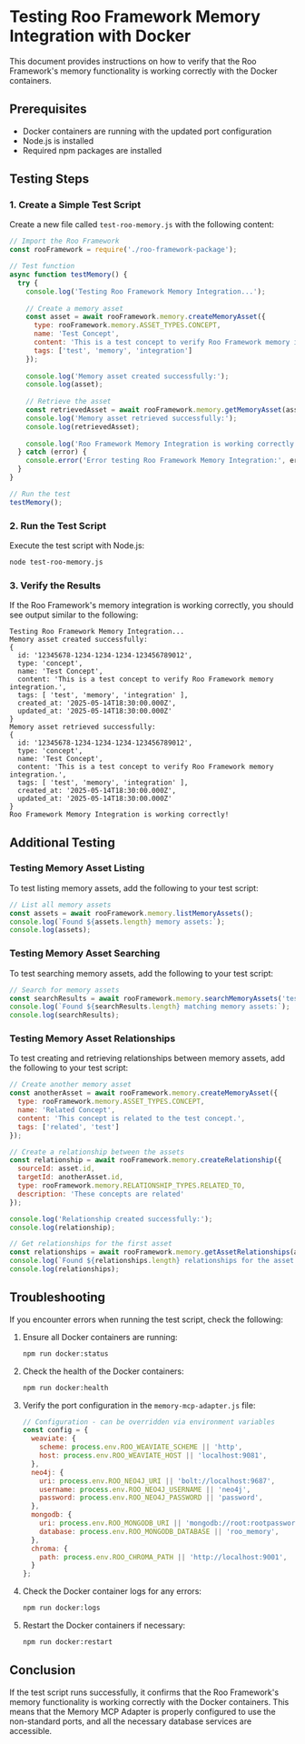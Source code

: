 # Testing Roo Framework Memory Integration with Docker

This document provides instructions on how to verify that the Roo Framework's memory functionality is working correctly with the Docker containers.

## Prerequisites

- Docker containers are running with the updated port configuration
- Node.js is installed
- Required npm packages are installed

## Testing Steps

### 1. Create a Simple Test Script

Create a new file called `test-roo-memory.js` with the following content:

```javascript
// Import the Roo Framework
const rooFramework = require('./roo-framework-package');

// Test function
async function testMemory() {
  try {
    console.log('Testing Roo Framework Memory Integration...');
    
    // Create a memory asset
    const asset = await rooFramework.memory.createMemoryAsset({
      type: rooFramework.memory.ASSET_TYPES.CONCEPT,
      name: 'Test Concept',
      content: 'This is a test concept to verify Roo Framework memory integration.',
      tags: ['test', 'memory', 'integration']
    });
    
    console.log('Memory asset created successfully:');
    console.log(asset);
    
    // Retrieve the asset
    const retrievedAsset = await rooFramework.memory.getMemoryAsset(asset.id);
    console.log('Memory asset retrieved successfully:');
    console.log(retrievedAsset);
    
    console.log('Roo Framework Memory Integration is working correctly!');
  } catch (error) {
    console.error('Error testing Roo Framework Memory Integration:', error);
  }
}

// Run the test
testMemory();
```

### 2. Run the Test Script

Execute the test script with Node.js:

```bash
node test-roo-memory.js
```

### 3. Verify the Results

If the Roo Framework's memory integration is working correctly, you should see output similar to the following:

```
Testing Roo Framework Memory Integration...
Memory asset created successfully:
{
  id: '12345678-1234-1234-1234-123456789012',
  type: 'concept',
  name: 'Test Concept',
  content: 'This is a test concept to verify Roo Framework memory integration.',
  tags: [ 'test', 'memory', 'integration' ],
  created_at: '2025-05-14T18:30:00.000Z',
  updated_at: '2025-05-14T18:30:00.000Z'
}
Memory asset retrieved successfully:
{
  id: '12345678-1234-1234-1234-123456789012',
  type: 'concept',
  name: 'Test Concept',
  content: 'This is a test concept to verify Roo Framework memory integration.',
  tags: [ 'test', 'memory', 'integration' ],
  created_at: '2025-05-14T18:30:00.000Z',
  updated_at: '2025-05-14T18:30:00.000Z'
}
Roo Framework Memory Integration is working correctly!
```

## Additional Testing

### Testing Memory Asset Listing

To test listing memory assets, add the following to your test script:

```javascript
// List all memory assets
const assets = await rooFramework.memory.listMemoryAssets();
console.log(`Found ${assets.length} memory assets:`);
console.log(assets);
```

### Testing Memory Asset Searching

To test searching memory assets, add the following to your test script:

```javascript
// Search for memory assets
const searchResults = await rooFramework.memory.searchMemoryAssets('test');
console.log(`Found ${searchResults.length} matching memory assets:`);
console.log(searchResults);
```

### Testing Memory Asset Relationships

To test creating and retrieving relationships between memory assets, add the following to your test script:

```javascript
// Create another memory asset
const anotherAsset = await rooFramework.memory.createMemoryAsset({
  type: rooFramework.memory.ASSET_TYPES.CONCEPT,
  name: 'Related Concept',
  content: 'This concept is related to the test concept.',
  tags: ['related', 'test']
});

// Create a relationship between the assets
const relationship = await rooFramework.memory.createRelationship({
  sourceId: asset.id,
  targetId: anotherAsset.id,
  type: rooFramework.memory.RELATIONSHIP_TYPES.RELATED_TO,
  description: 'These concepts are related'
});

console.log('Relationship created successfully:');
console.log(relationship);

// Get relationships for the first asset
const relationships = await rooFramework.memory.getAssetRelationships(asset.id);
console.log(`Found ${relationships.length} relationships for the asset:`);
console.log(relationships);
```

## Troubleshooting

If you encounter errors when running the test script, check the following:

1. Ensure all Docker containers are running:
   ```bash
   npm run docker:status
   ```

2. Check the health of the Docker containers:
   ```bash
   npm run docker:health
   ```

3. Verify the port configuration in the `memory-mcp-adapter.js` file:
   ```javascript
   // Configuration - can be overridden via environment variables
   const config = {
     weaviate: {
       scheme: process.env.ROO_WEAVIATE_SCHEME || 'http',
       host: process.env.ROO_WEAVIATE_HOST || 'localhost:9081',
     },
     neo4j: {
       uri: process.env.ROO_NEO4J_URI || 'bolt://localhost:9687',
       username: process.env.ROO_NEO4J_USERNAME || 'neo4j',
       password: process.env.ROO_NEO4J_PASSWORD || 'password',
     },
     mongodb: {
       uri: process.env.ROO_MONGODB_URI || 'mongodb://root:rootpassword@localhost:29017',
       database: process.env.ROO_MONGODB_DATABASE || 'roo_memory',
     },
     chroma: {
       path: process.env.ROO_CHROMA_PATH || 'http://localhost:9001',
     }
   };
   ```

4. Check the Docker container logs for any errors:
   ```bash
   npm run docker:logs
   ```

5. Restart the Docker containers if necessary:
   ```bash
   npm run docker:restart
   ```

## Conclusion

If the test script runs successfully, it confirms that the Roo Framework's memory functionality is working correctly with the Docker containers. This means that the Memory MCP Adapter is properly configured to use the non-standard ports, and all the necessary database services are accessible.